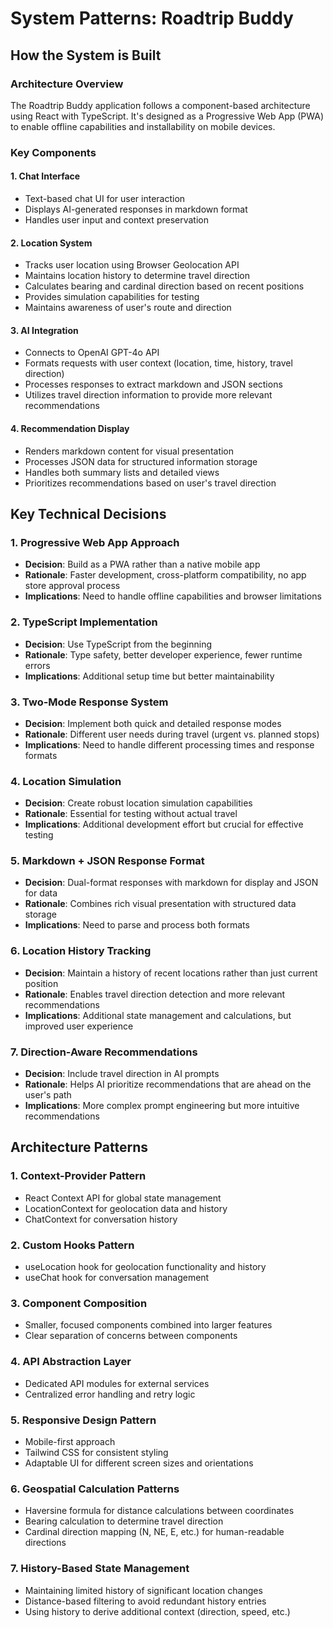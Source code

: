 # System Patterns: Roadtrip Buddy

## How the System is Built

### Architecture Overview
The Roadtrip Buddy application follows a component-based architecture using React with TypeScript. It's designed as a Progressive Web App (PWA) to enable offline capabilities and installability on mobile devices.

### Key Components

#### 1. Chat Interface
- Text-based chat UI for user interaction
- Displays AI-generated responses in markdown format
- Handles user input and context preservation

#### 2. Location System
- Tracks user location using Browser Geolocation API
- Maintains location history to determine travel direction
- Calculates bearing and cardinal direction based on recent positions
- Provides simulation capabilities for testing
- Maintains awareness of user's route and direction

#### 3. AI Integration
- Connects to OpenAI GPT-4o API
- Formats requests with user context (location, time, history, travel direction)
- Processes responses to extract markdown and JSON sections
- Utilizes travel direction information to provide more relevant recommendations

#### 4. Recommendation Display
- Renders markdown content for visual presentation
- Processes JSON data for structured information storage
- Handles both summary lists and detailed views
- Prioritizes recommendations based on user's travel direction

## Key Technical Decisions

### 1. Progressive Web App Approach
- **Decision**: Build as a PWA rather than a native mobile app
- **Rationale**: Faster development, cross-platform compatibility, no app store approval process
- **Implications**: Need to handle offline capabilities and browser limitations

### 2. TypeScript Implementation
- **Decision**: Use TypeScript from the beginning
- **Rationale**: Type safety, better developer experience, fewer runtime errors
- **Implications**: Additional setup time but better maintainability

### 3. Two-Mode Response System
- **Decision**: Implement both quick and detailed response modes
- **Rationale**: Different user needs during travel (urgent vs. planned stops)
- **Implications**: Need to handle different processing times and response formats

### 4. Location Simulation
- **Decision**: Create robust location simulation capabilities
- **Rationale**: Essential for testing without actual travel
- **Implications**: Additional development effort but crucial for effective testing

### 5. Markdown + JSON Response Format
- **Decision**: Dual-format responses with markdown for display and JSON for data
- **Rationale**: Combines rich visual presentation with structured data storage
- **Implications**: Need to parse and process both formats

### 6. Location History Tracking
- **Decision**: Maintain a history of recent locations rather than just current position
- **Rationale**: Enables travel direction detection and more relevant recommendations
- **Implications**: Additional state management and calculations, but improved user experience

### 7. Direction-Aware Recommendations
- **Decision**: Include travel direction in AI prompts
- **Rationale**: Helps AI prioritize recommendations that are ahead on the user's path
- **Implications**: More complex prompt engineering but more intuitive recommendations

## Architecture Patterns

### 1. Context-Provider Pattern
- React Context API for global state management
- LocationContext for geolocation data and history
- ChatContext for conversation history

### 2. Custom Hooks Pattern
- useLocation hook for geolocation functionality and history
- useChat hook for conversation management

### 3. Component Composition
- Smaller, focused components combined into larger features
- Clear separation of concerns between components

### 4. API Abstraction Layer
- Dedicated API modules for external services
- Centralized error handling and retry logic

### 5. Responsive Design Pattern
- Mobile-first approach
- Tailwind CSS for consistent styling
- Adaptable UI for different screen sizes and orientations

### 6. Geospatial Calculation Patterns
- Haversine formula for distance calculations between coordinates
- Bearing calculation to determine travel direction
- Cardinal direction mapping (N, NE, E, etc.) for human-readable directions

### 7. History-Based State Management
- Maintaining limited history of significant location changes
- Distance-based filtering to avoid redundant history entries
- Using history to derive additional context (direction, speed, etc.)
